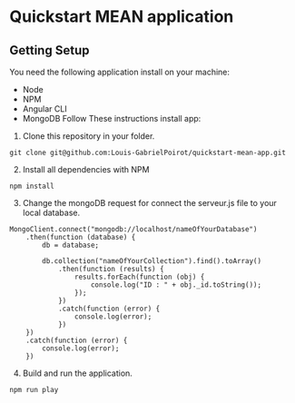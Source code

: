# Quickstart MEAN application
## Getting Setup
You need the following application install on your machine:
 - Node
 - NPM
 - Angular CLI
 - MongoDB
Follow These instructions install app:
1. Clone this repository in your folder.
```
git clone git@github.com:Louis-GabrielPoirot/quickstart-mean-app.git
```
2. Install all dependencies with NPM
```
npm install
```
3. Change the mongoDB request for connect the serveur.js file to your local database.
```
MongoClient.connect("mongodb://localhost/nameOfYourDatabase")
	.then(function (database) {
		db = database;

		db.collection("nameOfYourCollection").find().toArray()
			.then(function (results) {
				results.forEach(function (obj) {
					console.log("ID : " + obj._id.toString());
				});
			})
			.catch(function (error) {
				console.log(error);
			})
	})
	.catch(function (error) {
		console.log(error);
	})
```
4. Build and run the application.
```
npm run play
```

